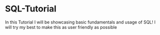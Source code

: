 # SQL-Tutorial
In this Tutorial I will be showcasing basic fundamentals and usage of SQL! I will try my best to make this as user friendly as possible
